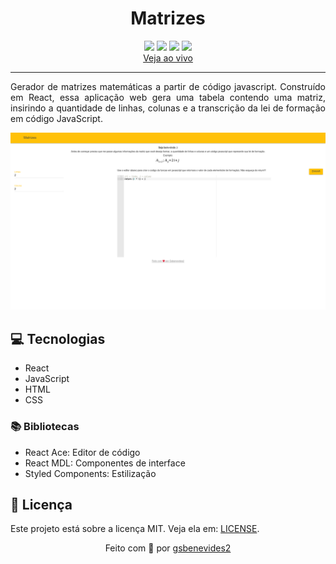 <h1 align="center">Matrizes</h1>
<p align="center">
<img src="https://img.shields.io/badge/HTML-F7DF1E?style=for-the-badge&logo=html5&logoColor=black">
<img src="https://img.shields.io/badge/JavaScript-F7DF1E?style=for-the-badge&logo=javascript&logoColor=black">
<img src="https://img.shields.io/badge/CSS3-F7DF1E?style=for-the-badge&logo=css3&logoColor=black">
<img src="https://img.shields.io/badge/React-F7DF1E?style=for-the-badge&logo=react&logoColor=black">
<br><a href="https://matrizes.gui.dev.br" target="_blank">Veja ao vivo</a>
</p>
<hr>

<p align="justify">
Gerador de matrizes matemáticas a partir de código javascript. Construído em React, essa aplicação web gera uma tabela contendo uma matriz, insirindo a quantidade de linhas, colunas e a transcrição da lei de formação em código JavaScript.
</p>

<p align="center">
  <img src=".github/screenshot.png">
</p>

<h2>💻 Tecnologias</h2>
<ul>
    <li>React</li>
    <li>JavaScript</li>
    <li>HTML</li>
    <li>CSS</li>
</ul>
<h3>📚 Bibliotecas</h3>
<ul>
    <li>React Ace: Editor de código</li>
    <li>React MDL: Componentes de interface</li>
    <li>Styled Components: Estilização</li>
</ul>

<h2>📃 Licença</h2>
<p>Este projeto está sobre a licença MIT. Veja ela em: <a href="LICENSE">LICENSE</a>.</p>

<p align="center">Feito com 💛 por <a href="https://gui.dev.br">gsbenevides2</a></p>


